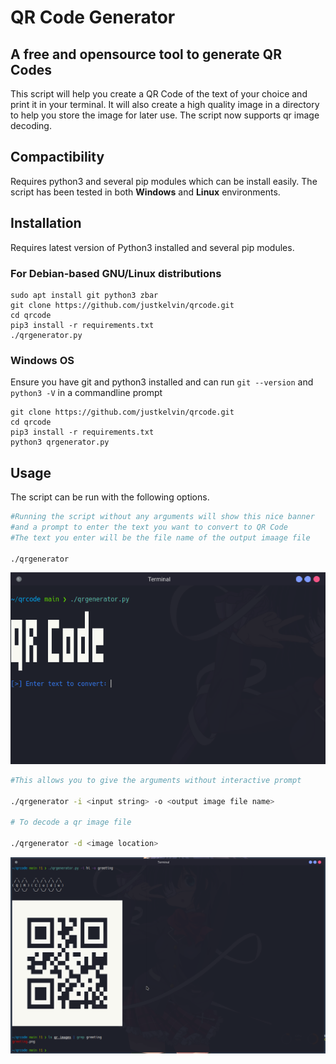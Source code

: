 # **QR Code Generator**

<!-- ![prompt](qr_images/output.png) -->

## **A free and opensource tool to generate QR Codes**

This script will help you create a QR Code of the text of your choice and print it in your terminal. It will also create a high quality image in a directory to help you store the image for later use. The script now supports qr image decoding.

## **Compactibility**

Requires python3 and several pip modules which can be install easily.
The script has been tested in both **Windows** and **Linux** environments.

## **Installation**

Requires latest version of Python3 installed and several pip modules.

### **For Debian-based GNU/Linux distributions**

```linux
sudo apt install git python3 zbar
git clone https://github.com/justkelvin/qrcode.git
cd qrcode
pip3 install -r requirements.txt
./qrgenerator.py
```

### **Windows OS**

Ensure you have git and python3 installed and can run ```git --version``` and ```python3 -V``` in a commandline prompt

```windows
git clone https://github.com/justkelvin/qrcode.git
cd qrcode
pip3 install -r requirements.txt
python3 qrgenerator.py
```

## **Usage**

The script can be run  with the following options.

```bash
#Running the script without any arguments will show this nice banner
#and a prompt to enter the text you want to convert to QR Code
#The text you enter will be the file name of the output imaage file

./qrgenerator

```

![prompt](qr_images/prompt.png)

```bash
#This allows you to give the arguments without interactive prompt

./qrgenerator -i <input string> -o <output image file name>

# To decode a qr image file

./qrgenerator -d <image location>

```

![prompt](qr_images/output.png)


